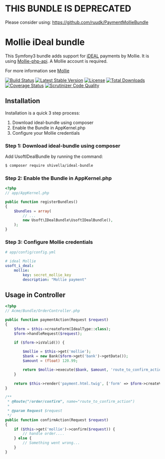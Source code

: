 THIS BUNDLE IS DEPRECATED
=========================

Please consider using: https://github.com/ruudk/PaymentMollieBundle



Mollie iDeal bundle
===================

This Symfony3 bundle adds support for [iDEAL](https://www.mollie.com/ideal/) payments by Mollie.
It is using [Mollie-php-api](https://github.com/mollie/mollie-api-php/). A Mollie account is required. 

For more information see [Mollie](https://www.mollie.com/)

[![Build Status](https://travis-ci.org/Shivella/ideal-bundle.svg?branch=master)](https://travis-ci.org/Shivella/ideal-bundle) [![Latest Stable Version](https://poser.pugx.org/shivella/ideal-bundle/v/stable)](https://packagist.org/packages/shivella/ideal-bundle) [![License](https://poser.pugx.org/shivella/ideal-bundle/license)](https://packagist.org/packages/shivella/ideal-bundle) [![Total Downloads](https://poser.pugx.org/shivella/ideal-bundle/downloads)](https://packagist.org/packages/shivella/ideal-bundle) [![Coverage Status](https://coveralls.io/repos/github/Shivella/ideal-bundle/badge.svg)](https://coveralls.io/github/Shivella/ideal-bundle) [![Scrutinizer Code Quality](https://scrutinizer-ci.com/g/Shivella/ideal-bundle/badges/quality-score.png?b=master)](https://scrutinizer-ci.com/g/Shivella/ideal-bundle/?branch=master)

Installation
------------
Installation is a quick 3 step process:

1. Download ideal-bundle using composer
2. Enable the Bundle in AppKernel.php
3. Configure your Mollie credentials

### Step 1: Download ideal-bundle using composer

Add UsoftIDealBundle by running the command:

``` bash
$ composer require shivella/ideal-bundle
```

### Step 2: Enable the Bundle in AppKernel.php


``` php
<?php
// app/AppKernel.php

public function registerBundles()
{
    $bundles = array(
        // ...
        new Usoft\IDealBundle\UsoftIDealBundle(),
    );
}
```

### Step 3: Configure Mollie credentials
```yaml
# app/config/config.yml

# ideal Mollie
usoft_i_deal:
    mollie:
        key: secret_mollie_key
        description: "Mollie payment"

```


Usage in Controller
-------------------


``` php
<?php
// Acme/Bundle/OrderController.php

public function paymentAction(Request $request)
{   
    $form = $this->createForm(IdealType::class);
    $form->handleRequest($request);

    if ($form->isValid()) {
    
        $mollie = $this->get('mollie');
        $bank = new Bank($form->get('bank')->getData());
        $amount = (float) 120.99;

        return $mollie->execute($bank, $amount, 'route_to_confirm_action');
    }
    
    return $this->render('payment.html.twig', ['form' => $form->createView()]);
}

/**
 * @Route("/order/confirm", name="route_to_confirm_action")
 *
 * @param Request $request
 */
public function confirmAction(Request $request)
{
    if ($this->get('mollie')->confirm($request)) {
        // handle order....
    } else {
        // Something went wrong...
    }
}
```

